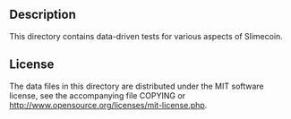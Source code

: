 Description
------------

This directory contains data-driven tests for various aspects of Slimecoin.

License
--------

The data files in this directory are distributed under the MIT software
license, see the accompanying file COPYING or
http://www.opensource.org/licenses/mit-license.php.

